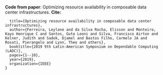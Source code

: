 **Code from paper**: Optimizing resource availability in composable data center infrastructures. 
**Cite:**
```@inproceedings{ferreira2019optimizing,
  title={Optimizing resource availability in composable data center infrastructures},
  author={Ferreira, Leylane and da Silva Rocha, Elisson and Monteiro, Kayo Henrique C and Santos, Guto Leoni and Silva, Francisco Airton and Kelner, Judith and Sadok, Djamel and Bastos Filho, Carmelo JA and Rosati, Pierangelo and Lynn, Theo and others},
  booktitle={2019 9th Latin-American Symposium on Dependable Computing (LADC)},
  pages={1--10},
  year={2019},
  organization={IEEE}
}
